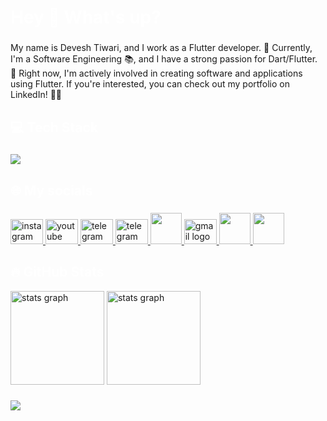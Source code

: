  <h1 align="left" style="color:white;" >Hey 👋 What's up?</h1> 

###
 
<p align="left">My name is Devesh Tiwari, and I work as a Flutter developer. 🚀 Currently, I'm a Software Engineering 📚, and I have a strong passion for Dart/Flutter. 💙 Right now, I'm actively involved in creating software and applications using Flutter. If you're interested, you can check out my portfolio on LinkedIn! 📱👀</p>

###

<h2 align="left" style="color:white;" >💻 Tech Stack</h2>

###   
 
<div align="left">
  <a href="#">
    <img src="https://skillicons.dev/icons?i=dart,flutter,firebase,python,django,java,figma,vscode,androidstudio,git,github&theme=dark" />
  </a>
 
</div>

###

<h2 align="left" style="color:white;" >🌐 My socials</h2>

###

<div align="left">
  <a href="https://instagram.com/nikdevt" target="_blank">
    <img src="https://raw.githubusercontent.com/maurodesouza/profile-readme-generator/master/src/assets/icons/social/instagram/default.svg" width="52" height="40" alt="instagram logo"  />
  </a>
  <a href="https://www.youtube.com/channel/UCMq1931b0lMSFhn2Xl6aVCw" target="_blank">
    <img src="https://raw.githubusercontent.com/maurodesouza/profile-readme-generator/master/src/assets/icons/social/youtube/default.svg" width="52" height="40" alt="youtube logo"  />
  </a>
  <a href="https://www.linkedin.com/in/devest/" target="_blank">
    <img src="https://raw.githubusercontent.com/maurodesouza/profile-readme-generator/master/src/assets/icons/social/linkedin/default.svg" width="52" height="40" alt="telegram logo"  />
  </a>
  <a href="https://tlgrm.in/know_tech$" target="_blank">
    <img src="https://raw.githubusercontent.com/maurodesouza/profile-readme-generator/master/src/assets/icons/social/telegram/default.svg" width="52" height="40" alt="telegram logo"  />
  </a>
     <a href="https://hashnode.com/@devesht/" target="_blank" rel="referrer">
  <img src="https://img.icons8.com/?size=256&id=HnB8zGOh5xgd&format=png" width="50" />
  </a>
  <a href="https://devesht709@gmail.com" target="_blank">
    <img src="https://raw.githubusercontent.com/maurodesouza/profile-readme-generator/master/src/assets/icons/social/gmail/default.svg" width="52" height="40" alt="gmail logo"  />
  </a>
    <a href="https://medium.com/@devesht709/" target="_blank" rel="referrer">
  <img src="https://img.icons8.com/?size=50&id=XVNvUWCvvlD9&format=png" width="50" />
  </a>
  <a href="https://leetcode.com/u/devesht709/" target="_blank" rel="referrer">
  <img src="https://cdn.iconscout.com/icon/free/png-512/free-leetcode-3521542-2944960.png?f=webp&w=256" width="50" />
  </a>

</div>

<h2 align="left" style="color:white;" >🔥 GitHub Stats</h2>

<div align="left">
 
  <img src="https://github-readme-stats.vercel.app/api?username=Aidevol&theme=tokyonight&hide_border=false&include_all_commits=true&count_private=true" height="150" alt="stats graph"  />
 
   <img src="https://github-readme-streak-stats.herokuapp.com/?user=Aidevol&theme=tokyonight&hide_border=false" height="150" alt="stats graph"  />
 
 
</div>

###

<a href="https://buymeacoffee.com/devesh_tiwari"><img src="https://img.buymeacoffee.com/button-api/?text=Buy me a coffee&emoji=☕&slug=DeveshTiwari&button_colour=5F7FFF&font_colour=ffffff&font_family=Cookie&outline_colour=000000&coffee_colour=FFDD00" /></a>
